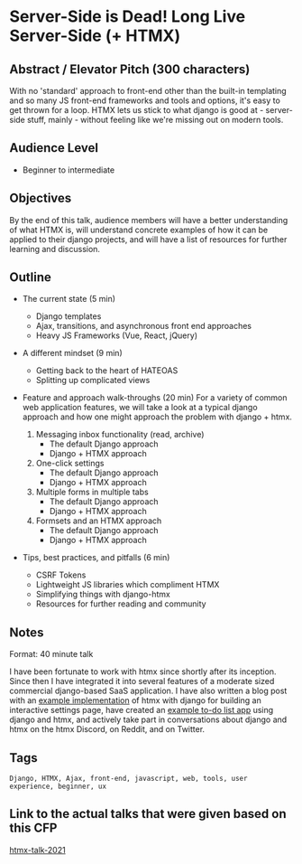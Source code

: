 
# Server-Side is Dead! Long Live Server-Side (+ HTMX)

## Abstract / Elevator Pitch (300 characters)

With no 'standard' approach to front-end other than the built-in templating and so many JS front-end frameworks and tools and options, it's easy to get thrown for a loop. HTMX lets us stick to what django is good at - server-side stuff, mainly - without feeling like we're missing out on modern tools.

## Audience Level

- Beginner to intermediate

## Objectives

By the end of this talk, audience members will have a better understanding of what HTMX is, will understand concrete examples of how it can be applied to their django projects, and will have a list of resources for further learning and discussion.

## Outline

- The current state (5 min)
    - Django templates
    - Ajax, transitions, and asynchronous front end approaches
    - Heavy JS Frameworks (Vue, React, jQuery)

- A different mindset (9 min)
    - Getting back to the heart of HATEOAS
    - Splitting up complicated views

- Feature and approach walk-throughs (20 min)
  For a variety of common web application features, we will take a look at a typical django approach and how one might approach the problem with django + htmx.

    1. Messaging inbox functionality (read, archive)
        - The default Django approach
        - Django + HTMX approach
    2. One-click settings
        - The default Django approach
        - Django + HTMX approach
    3. Multiple forms in multiple tabs
        - The default Django approach
        - Django + HTMX approach
    4. Formsets and an HTMX approach
        - The default Django approach
        - Django + HTMX approach

- Tips, best practices, and pitfalls (6 min)
    - CSRF Tokens
    - Lightweight JS libraries which compliment HTMX
    - Simplifying things with django-htmx
    - Resources for further reading and community

## Notes

Format: 40 minute talk

I have been fortunate to work with htmx since shortly after its inception. Since then I have integrated it into several features of a moderate sized commercial django-based SaaS application. I have also written a blog post with an [example implementation](https://jacklinke.com/ajax-enabled-checkbox-and-select-with-django-and-htmx) of htmx with django for building an interactive settings page, have created an [example to-do list app](https://github.com/jacklinke/django-htmx-todo-list) using django and htmx, and actively take part in conversations about django and htmx on the htmx Discord, on Reddit, and on Twitter.


## Tags

    Django, HTMX, Ajax, front-end, javascript, web, tools, user experience, beginner, ux

## Link to the actual talks that were given based on this CFP

[htmx-talk-2021](https://github.com/jacklinke/htmx-talk-2021)
